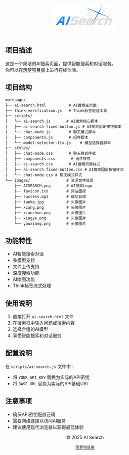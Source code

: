 <!-- LOGO --><center>
<img src="./images/AISEARCH.png" alt="AI搜索" class="ai-search-logo" style="width: 200px; height: auto;">
</center>

## 项目描述
这是一个简洁的AI搜索页面，提供智能搜索和对话服务。\
你可以在[筑梦项目阁](https://chengyuxuan.top)上进行在线体验。

## 项目结构
```
mainpage/
├── ai-search.html          # AI搜索主页面
├── think-verification.js   # Think标签验证工具
├── scripts/
│   └── ai-search.js       # AI搜索核心脚本
|   ├── ai-search-fixed-button.js # AI搜索固定按钮脚本
│   └── chat-mode.js        # 聊天模式脚本
|   ├── components.js       # 组件脚本
│   └── model-selector-fix.js    # 模型选择器脚本
├── styles/
│   ├── chat-mode.css       # 聊天模式样式
│   ├── components.css       # 组件样式
│   ├── ai-search.css       # AI搜索页面样式
│   ├── ai-search-fixed-button.css # AI搜索固定按钮样式
│   └── chat-mode.css # 聊天模式样式
└── images/                # 资源文件目录
    ├── AISEARCH.png       # AI搜索Logo
    ├── favicon.ico        # 网站图标
    ├── success.mp3        # 成功音效
    ├── tanke.jpg          # 头像图片
    ├── xiang.png          # 头像图片
    ├── xiaochun.png       # 头像图片
    ├── xingye.png         # 头像图片
    └── youxiang.png       # 头像图片
```

## 功能特性
- AI智能搜索对话
- 多模型支持
- 文件上传支持
- 深度搜索功能
- AI绘图功能
- Think标签流式处理

## 使用说明
1. 直接打开 `ai-search.html` 文件
2. 在搜索框中输入问题或搜索内容
3. 选择合适的AI模型
4. 享受智能搜索和对话服务

## 配置说明
在 `scripts/ai-search.js` 文件中：
- 将 `YOUR_API_KEY` 替换为实际的API密钥
- 将 `BASE_URL` 替换为实际的API基础URL

## 注意事项
- 确保API密钥配置正确
- 需要网络连接以访问AI服务
- 建议使用现代浏览器以获得最佳体验

<footer><center>
<p style="text-align: center; font-size: 14px;">© 2025 AI Search</p>
<p style="text-align: center; font-size: 12px;"><a href="https://chengyuxuan.top">筑梦项目阁</a></p>
</footer>
